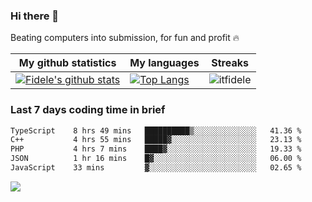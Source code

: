### Hi there 👋
<p>Beating computers into submission, for fun and profit 🔥</p>

|My github statistics|My languages|Streaks|
|-|-|-|
|[![Fidele's github stats](https://github-readme-stats.vercel.app/api?username=itfidele&count_private=true&show_icons=true&theme=dark&hide_title=true)](https://github.com/itfidele)|[![Top Langs](https://github-readme-stats.vercel.app/api/top-langs/?username=itfidele&show_icons=true&langs_count=8&theme=dark&layout=compact&hide_title=true)](https://github.com/itfidele)|![itfidele](https://github-readme-streak-stats.herokuapp.com/?user=itfidele&theme=dark)

### Last 7 days coding time in brief
<!--START_SECTION:waka-->

```txt
TypeScript    8 hrs 49 mins   ██████████▒░░░░░░░░░░░░░░   41.36 %
C++           4 hrs 55 mins   █████▓░░░░░░░░░░░░░░░░░░░   23.13 %
PHP           4 hrs 7 mins    ████▓░░░░░░░░░░░░░░░░░░░░   19.33 %
JSON          1 hr 16 mins    █▓░░░░░░░░░░░░░░░░░░░░░░░   06.00 %
JavaScript    33 mins         ▓░░░░░░░░░░░░░░░░░░░░░░░░   02.65 %
```

<!--END_SECTION:waka-->

![](https://komarev.com/ghpvc/?username=itfidele)
